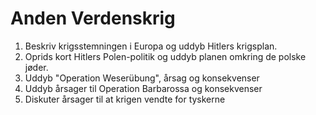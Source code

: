 # Anden Verdenskrig



1. Beskriv krigsstemningen i Europa og uddyb Hitlers krigsplan.  
2. Oprids kort Hitlers Polen-politik og uddyb planen omkring de polske jøder.  
3. Uddyb "Operation Weserübung", årsag og konsekvenser  
4. Uddyb årsager til Operation Barbarossa og konsekvenser  
5. Diskuter årsager til at krigen vendte for tyskerne